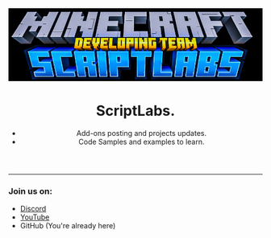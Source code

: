 <img src="https://raw.githubusercontent.com/ajr-uribe/my-imgs/refs/heads/main/scriptlabs%7E3.jpg" alt="banner">
<header>
<h1> ScriptLabs. </h1>
<ul>
 <li> Add-ons posting and projects updates.</li>
 <li> Code Samples and examples to learn.</li>
</ul>
</header>

***

### Join us on:
- [Discord](https://discord.gg/BFG3T8MBWN)
- [YouTube](https://youtube.com/@ScriptLabs)
- GitHub (You're already here)
